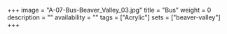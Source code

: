 +++
image = "A-07-Bus-Beaver_Valley_03.jpg"
title = "Bus"
weight = 0
description = ""
availability = ""
tags = ["Acrylic"]
sets = ["beaver-valley"]
+++
